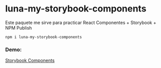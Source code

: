 # luna-my-storybook-components

Este paquete me sirve para practicar React Componentes + Storybook + NPM Publish

```
npm i luna-my-storybook-components
```

### Demo:
[Storybook Components](https://alan2luna.github.io/sb-components/?path=/story/ui-mylabel--basic)